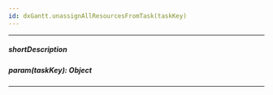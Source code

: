 ```yaml
---
id: dxGantt.unassignAllResourcesFromTask(taskKey)
---
```

---
##### shortDescription
<!-- Description goes here -->

##### param(taskKey): Object
<!-- Description goes here -->

---
<!-- Description goes here -->